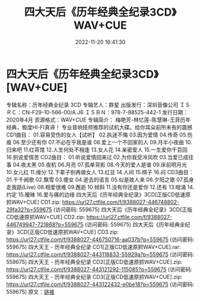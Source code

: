 ﻿---
title: 四大天后《历年经典全纪录3CD》WAV+CUE
date: 2022-11-20 16:41:30
categories: WAV车载音乐、镜像
tags: None
---
# 四大天后《历年经典全纪录3CD》[WAV+CUE]

专辑名称：历年经典全纪录 3CD
专辑艺人：群星
出版发行：深圳音像公司
ＩＳＲＣ：CN-F29-10-566-00/A.J6
ＩＳＢＮ：978-7-88525-442-1
发行日期：2020年4月
资源格式：WAV+CUE
专辑简介：
梅艳芳-林忆莲-陈慧琳-王菲历年经典，极度HI-FI真谛！
专业音响技师推荐的试机大碟。给你耳朵前所未有的震撼
CD1曲目：
01.容易受伤的女人【试听】
02.执迷不悔
03.因为爱情
04.传奇
05.伤痕
06.至少还有你
07.不必在乎我是谁
08.爱上一个不回家的人
09.月半小夜曲
10.归来吧
11.红茶馆
12.人生何处不相逢
13.女人花
14.亲密爱人
15.一生爱你千百回
16.别说爱情苦
CD2曲目：
01.听说爱情回来过
02.为你我受冷风吹
03.当爱已成往事
04.夜太黑
05.夜机
06.月亮
07.孤单背影
08.今天的爱人是谁
09.床前明月光
10.女儿红
11.缘分
12.下辈子别再做女人
13.红豆
14.人间
15.棋子
16.闷
CD3曲目：
01.千千阙歌
02.飘雪
03.傻女
04.逝去的诺言
05.似是故人来
06.夕阳之歌
07.孤身走我路(Live)
08.相爱很难
09.邂逅
10.倾斜
11.没有你还是爱你
12.还有
13.暗涌
14.约定
15.暧昧
16.爱与痛的边缘
四大天后《历年经典全纪录》3CD[正版CD低速原抓WAV+CUE] CD1.zip: https://url27.ctfile.com/f/9388027-446748802-29fa32?p=559675
(访问密码: 559675)
四大天后《历年经典全纪录》3CD[正版CD低速原抓WAV+CUE] CD2.zip: https://url27.ctfile.com/f/9388027-446749947-721868?p=559675
(访问密码: 559675)
四大天后《历年经典全纪录》3CD[正版CD低速原抓WAV+CUE] CD3.zip: https://url27.ctfile.com/f/9388027-446750716-aa037b?p=559675
(访问密码: 559675)
四大天王 - 历年经典全纪录 CD1[正版CD低速原抓WAV+CUE].rar: https://url27.ctfile.com/f/9388027-443118833-55929a?p=559675
(访问密码: 559675)
四大天王 - 历年经典全纪录 CD2[正版CD低速原抓WAV+CUE].zip: https://url27.ctfile.com/f/9388027-443121292-115085?p=559675
(访问密码: 559675)
四大天王 - 历年经典全纪录 CD3[正版CD低速原抓WAV+CUE].zip: https://url27.ctfile.com/f/9388027-443122432-e0be18?p=559675
(访问密码: 559675)
原文：[链接](https://blog.sina.com.cn/s/blog_1647c7e76010310ce.html)